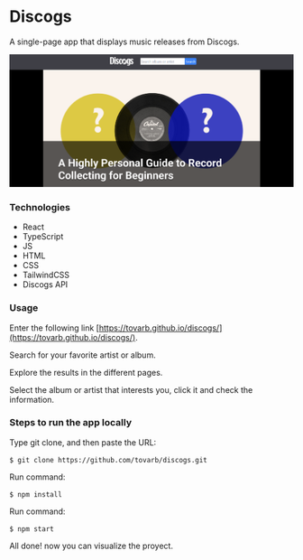 # Discogs

A single-page app that displays music releases from Discogs.

![Desktop](./discogs-desktop.png)

### Technologies

- React
- TypeScript
- JS
- HTML
- CSS
- TailwindCSS
- Discogs API

### Usage

Enter the following link [https://tovarb.github.io/discogs/](https://tovarb.github.io/discogs/).

Search for your favorite artist or album.

Explore the results in the different pages.

Select the album or artist that interests you, click it and check the information.

### Steps to run the app locally

Type git clone, and then paste the URL:

```
$ git clone https://github.com/tovarb/discogs.git
```

Run command:

```
$ npm install
```

Run command:

```
$ npm start
```

All done! now you can visualize the proyect.
